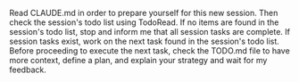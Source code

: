 Read CLAUDE.md in order to prepare yourself for this new session. Then check the session's todo list using TodoRead. If no items are found in the session's todo list, stop and inform me that all session tasks are complete. If session tasks exist, work on the next task found in the session's todo list. Before proceeding to execute the next task, check the TODO.md file to have more context, define a plan, and explain your strategy and wait for my feedback.
